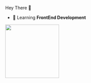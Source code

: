 Hey There 👋

- 📖 Learning **FrontEnd Development**

<img height="170em" src="https://github-readme-stats.vercel.app/api/top-langs/?username=PedroHMunizAlmeida&theme=radical&layout=compact&langs_count=8" />

<!--
**PedroHMunizAlmeida/PedroHMunizAlmeida** is a ✨ _special_ ✨ repository because its `README.md` (this file) appears on your GitHub profile.

Here are some ideas to get you started:

- 🔭 I’m currently working on ...
- 🌱 I’m currently learning ...
- 👯 I’m looking to collaborate on ...
- 🤔 I’m looking for help with ...
- 💬 Ask me about ...
- 📫 How to reach me: ...
- 😄 Pronouns: ...
- ⚡ Fun fact: ...
-->
